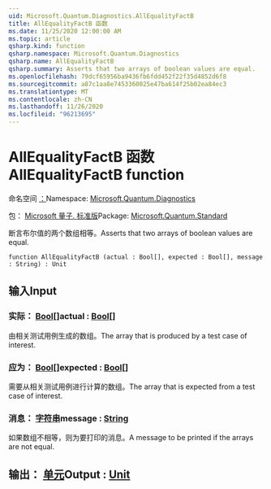 ```yaml
---
uid: Microsoft.Quantum.Diagnostics.AllEqualityFactB
title: AllEqualityFactB 函数
ms.date: 11/25/2020 12:00:00 AM
ms.topic: article
qsharp.kind: function
qsharp.namespace: Microsoft.Quantum.Diagnostics
qsharp.name: AllEqualityFactB
qsharp.summary: Asserts that two arrays of boolean values are equal.
ms.openlocfilehash: 79dcf65956ba9436fb6fdd452f22f35d4852d6f8
ms.sourcegitcommit: a87c1aa8e7453360025e47ba614f25b02ea84ec3
ms.translationtype: MT
ms.contentlocale: zh-CN
ms.lasthandoff: 11/26/2020
ms.locfileid: "96213695"
---
```

# <a name="allequalityfactb-function"></a><span data-ttu-id="545e7-102">AllEqualityFactB 函数</span><span class="sxs-lookup"><span data-stu-id="545e7-102">AllEqualityFactB function</span></span>

<span data-ttu-id="545e7-103">命名空间 [：](xref:Microsoft.Quantum.Diagnostics)</span><span class="sxs-lookup"><span data-stu-id="545e7-103">Namespace: [Microsoft.Quantum.Diagnostics](xref:Microsoft.Quantum.Diagnostics)</span></span>

<span data-ttu-id="545e7-104">包： [Microsoft 量子. 标准版](https://nuget.org/packages/Microsoft.Quantum.Standard)</span><span class="sxs-lookup"><span data-stu-id="545e7-104">Package: [Microsoft.Quantum.Standard](https://nuget.org/packages/Microsoft.Quantum.Standard)</span></span>


<span data-ttu-id="545e7-105">断言布尔值的两个数组相等。</span><span class="sxs-lookup"><span data-stu-id="545e7-105">Asserts that two arrays of boolean values are equal.</span></span>

```qsharp
function AllEqualityFactB (actual : Bool[], expected : Bool[], message : String) : Unit
```


## <a name="input"></a><span data-ttu-id="545e7-106">输入</span><span class="sxs-lookup"><span data-stu-id="545e7-106">Input</span></span>

### <a name="actual--bool"></a><span data-ttu-id="545e7-107">实际： [Bool](xref:microsoft.quantum.lang-ref.bool)[]</span><span class="sxs-lookup"><span data-stu-id="545e7-107">actual : [Bool](xref:microsoft.quantum.lang-ref.bool)[]</span></span>

<span data-ttu-id="545e7-108">由相关测试用例生成的数组。</span><span class="sxs-lookup"><span data-stu-id="545e7-108">The array that is produced by a test case of interest.</span></span>


### <a name="expected--bool"></a><span data-ttu-id="545e7-109">应为： [Bool](xref:microsoft.quantum.lang-ref.bool)[]</span><span class="sxs-lookup"><span data-stu-id="545e7-109">expected : [Bool](xref:microsoft.quantum.lang-ref.bool)[]</span></span>

<span data-ttu-id="545e7-110">需要从相关测试用例进行计算的数组。</span><span class="sxs-lookup"><span data-stu-id="545e7-110">The array that is expected from a test case of interest.</span></span>


### <a name="message--string"></a><span data-ttu-id="545e7-111">消息： [字符串](xref:microsoft.quantum.lang-ref.string)</span><span class="sxs-lookup"><span data-stu-id="545e7-111">message : [String](xref:microsoft.quantum.lang-ref.string)</span></span>

<span data-ttu-id="545e7-112">如果数组不相等，则为要打印的消息。</span><span class="sxs-lookup"><span data-stu-id="545e7-112">A message to be printed if the arrays are not equal.</span></span>



## <a name="output--unit"></a><span data-ttu-id="545e7-113">输出： [单元](xref:microsoft.quantum.lang-ref.unit)</span><span class="sxs-lookup"><span data-stu-id="545e7-113">Output : [Unit](xref:microsoft.quantum.lang-ref.unit)</span></span>


